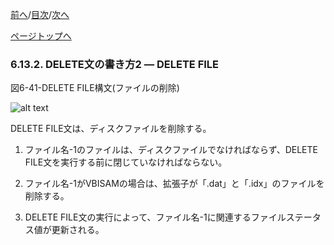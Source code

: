 <!--navi start1-->
[前へ](6-13-1.md)/[目次](https://opensourcecobol.github.io/markdown/TOC.html)/[次へ](6-14-1.md)
<!--navi end1-->
<!--navi start2-->

[ページトップへ](6-13-2.md)
<!--navi end2-->
### 6.13.2. DELETE文の書き方2 ― DELETE FILE

図6-41-DELETE FILE構文(ファイルの削除)

![alt text](Image/6-41(delete).png)

DELETE FILE文は、ディスクファイルを削除する。

1. ファイル名-1のファイルは、ディスクファイルでなければならず、DELETE FILE文を実行する前に閉じていなければならない。

2. ファイル名-1がVBISAMの場合は、拡張子が「.dat」と「.idx」のファイルを削除する。

3. DELETE FILE文の実行によって、ファイル名-1に関連するファイルステータス値が更新される。

